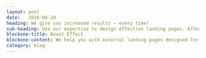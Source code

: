 ```yaml
---
layout: post
date:   2016-08-20
heading: We give you increased results – every time!
sub-heading: Use our expertise to design effective landing pages. After we design and make your page, we help you optimize through A/B testing in order to make it perform to it’s max potential.
blockone-title: Boost Effect
blockone-content: We help you with external landing pages designed for one specific goal. You’ll get higher conversion rates and more business in return esigned for one specific
category: blog
---
```

